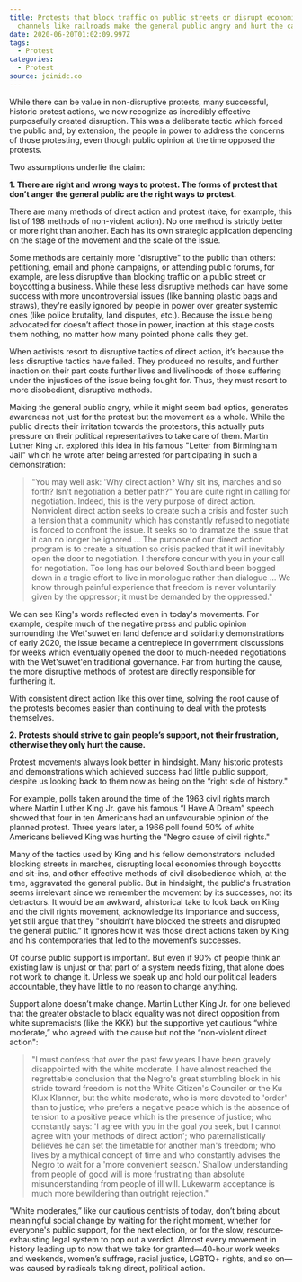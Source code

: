 ```yaml
---
title: Protests that block traffic on public streets or disrupt economic
  channels like railroads make the general public angry and hurt the cause.
date: 2020-06-20T01:02:09.997Z
tags:
  - Protest
categories:
  - Protest
source: joinidc.co
---
```

While there can be value in non-disruptive protests, many successful, historic protest actions, we now recognize as incredibly effective purposefully created disruption. This was a deliberate tactic which forced the public and, by extension, the people in power to address the concerns of those protesting, even though public opinion at the time opposed the protests.

Two assumptions underlie the claim:

**1. There are right and wrong ways to protest. The forms of protest that don’t anger the general public are the right ways to protest.**

There are many methods of direct action and protest (take, for example, this list of 198 methods of non-violent action). No one method is strictly better or more right than another. Each has its own strategic application depending on the stage of the movement and the scale of the issue.

Some methods are certainly more "disruptive" to the public than others: petitioning, email and phone campaigns, or attending public forums, for example, are less disruptive than blocking traffic on a public street or boycotting a business. While these less disruptive methods can have some success with more uncontroversial issues (like banning plastic bags and straws), they're easily ignored by people in power over greater systemic ones (like police brutality, land disputes, etc.). Because the issue being advocated for doesn’t affect those in power, inaction at this stage costs them nothing, no matter how many pointed phone calls they get.

When activists resort to disruptive tactics of direct action, it’s because the less disruptive tactics have failed. They produced no results, and further inaction on their part costs further lives and livelihoods of those suffering under the injustices of the issue being fought for. Thus, they must resort to more disobedient, disruptive methods.

Making the general public angry, while it might seem bad optics, generates awareness not just for the protest but the movement as a whole. While the public directs their irritation towards the protestors, this actually puts pressure on their political representatives to take care of them. Martin Luther King Jr. explored this idea in his famous "Letter from Birmingham Jail" which he wrote after being arrested for participating in such a demonstration:

> "You may well ask: 'Why direct action? Why sit ins, marches and so forth? Isn't negotiation a better path?" You are quite right in calling for negotiation. Indeed, this is the very purpose of direct action. Nonviolent direct action seeks to create such a crisis and foster such a tension that a community which has constantly refused to negotiate is forced to confront the issue. It seeks so to dramatize the issue that it can no longer be ignored ... The purpose of our direct action program is to create a situation so crisis packed that it will inevitably open the door to negotiation. I therefore concur with you in your call for negotiation. Too long has our beloved Southland been bogged down in a tragic effort to live in monologue rather than dialogue ... We know through painful experience that freedom is never voluntarily given by the oppressor; it must be demanded by the oppressed."

We can see King's words reflected even in today's movements. For example, despite much of the negative press and public opinion surrounding the Wet'suwet'en land defence and solidarity demonstrations of early 2020, the issue became a centrepiece in government discussions for weeks which eventually opened the door to much-needed negotiations with the Wet'suwet'en traditional governance. Far from hurting the cause, the more disruptive methods of protest are directly responsible for furthering it.

With consistent direct action like this over time, solving the root cause of the protests becomes easier than continuing to deal with the protests themselves.



**2. Protests should strive to gain people’s support, not their frustration, otherwise they only hurt the cause.**

Protest movements always look better in hindsight. Many historic protests and demonstrations which achieved success had little public support, despite us looking back to them now as being on the “right side of history."

For example, polls taken around the time of the 1963 civil rights march where Martin Luther King Jr. gave his famous “I Have A Dream” speech showed that four in ten Americans had an unfavourable opinion of the planned protest. Three years later, a 1966 poll found 50% of white Americans believed King was hurting the “Negro cause of civil rights."

Many of the tactics used by King and his fellow demonstrators included blocking streets in marches, disrupting local economies through boycotts and sit-ins, and other effective methods of civil disobedience which, at the time, aggravated the general public. But in hindsight, the public's frustration seems irrelevant since we remember the movement by its successes, not its detractors. It would be an awkward, ahistorical take to look back on King and the civil rights movement, acknowledge its importance and success, yet still argue that they "shouldn’t have blocked the streets and disrupted the general public.” It ignores how it was those direct actions taken by King and his contemporaries that led to the movement’s successes. 

Of course public support is important. But even if 90% of people think an existing law is unjust or that part of a system needs fixing, that alone does not work to change it. Unless we speak up and hold our political leaders accountable, they have little to no reason to change anything.

Support alone doesn’t make change. Martin Luther King Jr. for one believed that the greater obstacle to black equality was not direct opposition from white supremacists (like the KKK) but the supportive yet cautious “white moderate,” who agreed with the cause but not the “non-violent direct action":

> "I must confess that over the past few years I have been gravely disappointed with the white moderate. I have almost reached the regrettable conclusion that the Negro's great stumbling block in his stride toward freedom is not the White Citizen's Counciler or the Ku Klux Klanner, but the white moderate, who is more devoted to 'order' than to justice; who prefers a negative peace which is the absence of tension to a positive peace which is the presence of justice; who constantly says: 'I agree with you in the goal you seek, but I cannot agree with your methods of direct action'; who paternalistically believes he can set the timetable for another man's freedom; who lives by a mythical concept of time and who constantly advises the Negro to wait for a 'more convenient season.' Shallow understanding from people of good will is more frustrating than absolute misunderstanding from people of ill will. Lukewarm acceptance is much more bewildering than outright rejection."

"White moderates,” like our cautious centrists of today, don’t bring about meaningful social change by waiting for the right moment, whether for everyone's public support, for the next election, or for the slow, resource-exhausting legal system to pop out a verdict. Almost every movement in history leading up to now that we take for granted—40-hour work weeks and weekends, women’s suffrage, racial justice, LGBTQ+ rights, and so on—was caused by radicals taking direct, political action.